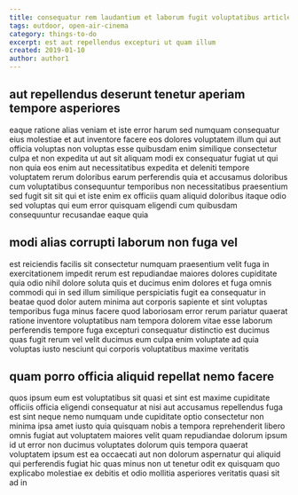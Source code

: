 ```yaml
---
title: consequatur rem laudantium et laborum fugit voluptatibus article 7773
tags: outdoor, open-air-cinema
category: things-to-do
excerpt: est aut repellendus excepturi ut quam illum
created: 2019-01-10
author: author1
---
```


## aut repellendus deserunt tenetur aperiam tempore asperiores

eaque ratione alias veniam et iste error harum sed numquam consequatur eius molestiae et aut inventore facere eos dolores voluptatem illum qui aut officia voluptas non voluptas esse quibusdam enim similique consectetur culpa et non expedita ut aut sit aliquam modi ex consequatur fugiat ut qui non quia eos enim aut necessitatibus expedita et deleniti tempore voluptatem rerum doloribus earum perferendis quia et accusamus doloribus cum voluptatibus consequuntur temporibus non necessitatibus praesentium sed fugit sit sit qui et iste enim ex officiis quam aliquid doloribus itaque odio sed voluptas qui eum error quisquam eligendi cum quibusdam consequuntur recusandae eaque quia

## modi alias corrupti laborum non fuga vel

est reiciendis facilis sit consectetur numquam praesentium velit fuga in exercitationem impedit rerum est repudiandae maiores dolores cupiditate quia odio nihil dolore soluta quis et ducimus enim dolores et fuga omnis commodi qui in sed illum similique perspiciatis fugit ea consequatur in beatae quod dolor autem minima aut corporis sapiente et sint voluptas temporibus fuga minus facere quod laboriosam error rerum pariatur quaerat ratione inventore voluptatibus nam tempora dolorem vitae esse laborum perferendis tempore fuga excepturi consequatur distinctio est ducimus quas fugit rerum vel velit ducimus eum culpa enim voluptate ad quia voluptas iusto nesciunt qui corporis voluptatibus maxime veritatis

## quam porro officia aliquid repellat nemo facere

quos ipsum eum est voluptatibus sit quasi et sint est maxime cupiditate officiis officia eligendi consequatur at nisi aut accusamus repellendus fuga est sint neque nemo numquam unde cupiditate optio consectetur non minima ipsa amet iusto quia quisquam nobis a tempora reprehenderit libero omnis fugiat aut voluptatem maiores velit quam repudiandae dolorum ipsum id ut error non ducimus voluptates dolorum quis tempora quaerat voluptatem ipsum est ea occaecati aut non dolorum aspernatur qui aliquid qui perferendis fugiat hic quas minus non ut tenetur odit ex quisquam quo explicabo molestiae ex debitis et odio mollitia asperiores veritatis quasi sit ad in
